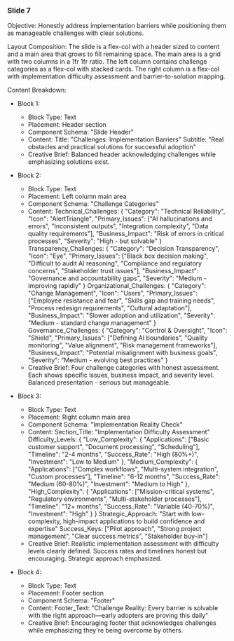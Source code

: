 
### Slide 7

Objective: Honestly address implementation barriers while positioning them as manageable challenges with clear solutions.

Layout Composition:
The slide is a flex-col with a header sized to content and a main area that grows to fill remaining space. The main area is a grid with two columns in a 1fr 1fr ratio. The left column contains challenge categories as a flex-col with stacked cards. The right column is a flex-col with implementation difficulty assessment and barrier-to-solution mapping.

Content Breakdown:

- Block 1:
  - Block Type: Text
  - Placement: Header section
  - Component Schema: "Slide Header"
  - Content:
    Title: "Challenges: Implementation Barriers"
    Subtitle: "Real obstacles and practical solutions for successful adoption"
  - Creative Brief: Balanced header acknowledging challenges while emphasizing solutions exist.

- Block 2:
  - Block Type: Text
  - Placement: Left column main area
  - Component Schema: "Challenge Categories"
  - Content:
    Technical_Challenges: {
      "Category": "Technical Reliability",
      "Icon": "AlertTriangle",
      "Primary_Issues": ["AI hallucinations and errors", "Inconsistent outputs", "Integration complexity", "Data quality requirements"],
      "Business_Impact": "Risk of errors in critical processes",
      "Severity": "High - but solvable"
    }
    Transparency_Challenges: {
      "Category": "Decision Transparency",
      "Icon": "Eye",
      "Primary_Issues": ["Black box decision making", "Difficult to audit AI reasoning", "Compliance and regulatory concerns", "Stakeholder trust issues"],
      "Business_Impact": "Governance and accountability gaps",
      "Severity": "Medium - improving rapidly"
    }
    Organizational_Challenges: {
      "Category": "Change Management",
      "Icon": "Users",
      "Primary_Issues": ["Employee resistance and fear", "Skills gap and training needs", "Process redesign requirements", "Cultural adaptation"],
      "Business_Impact": "Slower adoption and utilization",
      "Severity": "Medium - standard change management"
    }
    Governance_Challenges: {
      "Category": "Control & Oversight",
      "Icon": "Shield",
      "Primary_Issues": ["Defining AI boundaries", "Quality monitoring", "Value alignment", "Risk management frameworks"],
      "Business_Impact": "Potential misalignment with business goals",
      "Severity": "Medium - evolving best practices"
    }
  - Creative Brief: Four challenge categories with honest assessment. Each shows specific issues, business impact, and severity level. Balanced presentation - serious but manageable.

- Block 3:
  - Block Type: Text
  - Placement: Right column main area
  - Component Schema: "Implementation Reality Check"
  - Content:
    Section_Title: "Implementation Difficulty Assessment"
    Difficulty_Levels: {
      "Low_Complexity": {
        "Applications": ["Basic customer support", "Document processing", "Scheduling"],
        "Timeline": "2-4 months",
        "Success_Rate": "High (80%+)",
        "Investment": "Low to Medium"
      },
      "Medium_Complexity": {
        "Applications": ["Complex workflows", "Multi-system integration", "Custom processes"],
        "Timeline": "6-12 months", 
        "Success_Rate": "Medium (60-80%)",
        "Investment": "Medium to High"
      },
      "High_Complexity": {
        "Applications": ["Mission-critical systems", "Regulatory environments", "Multi-stakeholder processes"],
        "Timeline": "12+ months",
        "Success_Rate": "Variable (40-70%)",
        "Investment": "High"
      }
    }
    Strategic_Approach: "Start with low-complexity, high-impact applications to build confidence and expertise"
    Success_Keys: ["Pilot approach", "Strong project management", "Clear success metrics", "Stakeholder buy-in"]
  - Creative Brief: Realistic implementation assessment with difficulty levels clearly defined. Success rates and timelines honest but encouraging. Strategic approach emphasized.

- Block 4:
  - Block Type: Text
  - Placement: Footer section
  - Component Schema: "Footer"
  - Content:
    Footer_Text: "Challenge Reality: Every barrier is solvable with the right approach—early adopters are proving this daily"
  - Creative Brief: Encouraging footer that acknowledges challenges while emphasizing they're being overcome by others.
